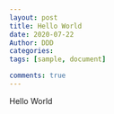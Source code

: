 ```yaml
---
layout: post
title: Hello World
date: 2020-07-22
Author: DDD
categories: 
tags: [sample, document]

comments: true
--- 
```


Hello World



